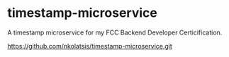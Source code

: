 # timestamp-microservice
A timestamp microservice for my FCC Backend Developer Certicification.

https://github.com/nkolatsis/timestamp-microservice.git
